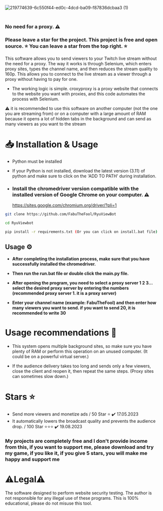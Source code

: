 ![219774639-6c550f44-ed0c-4dcd-ba09-f87836dcbaa3 (1)](https://user-images.githubusercontent.com/92625816/223582987-a08243f3-ea2e-401c-adc0-8c58731f1d61.jpg)
ㅤㅤㅤㅤㅤㅤㅤㅤㅤㅤㅤㅤㅤㅤㅤㅤㅤㅤㅤㅤㅤㅤ

### No need for a proxy. ⚠️
### Please leave a star for the project. This project is free and open source. ⭐ You can leave a star from the top right. ⭐


This software allows you to send viewers to your Twitch live stream without the need for a proxy. The way it works is through Selenium, which enters proxy sites, types the channel name, and then reduces the stream quality to 160p. This allows you to connect to the live stream as a viewer through a proxy without having to pay for one.

- The working logic is simple. croxyproxy is a proxy website that connects to the website you want with proxies, and this code automates the process with Selenium.

⚠️ it is recommended to use this software on another computer (not the one you are streaming from) or on a computer with a large amount of RAM because it opens a lot of hidden tabs in the background and can send as many viewers as you want to the stream


# 📥 Installation & Usage


- Python must be installed
- If your Python is not installed, download the latest version (3.11) of python and make sure to click on the 'ADD TO PATH' during installation.

- ### Install the chromedriver version compatible with the installed version of Google Chrome on your computer. ⚠️

  https://sites.google.com/chromium.org/driver/?pli=1
  
```sh
git clone https://github.com/FabuTheFool/RyuViewBot

cd RyuViewbot

pip install -r requirements.txt (Or you can click on install.bat file)
```
## Usage ⚙️

- **After completing the installation process, make sure that you have successfully installed the chromedriver.**


- **Then run the run.bat file or double click the main.py file.**

- **After opening the program, you need to select a proxy server 1 2 3... select the desired proxy server by entering the numbers (recommended proxy server 1. it is a proxy server)**

- **Enter your channel name (example: FabuTheFool) and then enter how many viewers you want to send. if you want to send 20, it is recommended to write 30**

# Usage recommendations 📖

- This system opens multiple background sites, so make sure you have plenty of RAM or perform this operation on an unused computer. (It could be on a powerful virtual server.)

- If the audience delivery takes too long and sends only a few viewers, close the client and reopen it, then repeat the same steps. (Proxy sites can sometimes slow down.)

# Stars ⭐
- Send more viewers and monetize ads / 50 Star ⭐ ✔️ 17.05.2023
- It automatically lowers the broadcast quality and prevents the audience drop. / 100 Star ⭐⭐⭐ ✔️ 19.08.2023


 ### My projects are completely free and I don't provide income from this, if you want to support me, please download and try my game, if you like it, if you give 5 stars, you will make me happy and support me

# ⚠️Legal⚠️

The software designed to perform website security testing. The author is not responsible for any illegal use of these programs. This is 100% educational, please do not misuse this tool. 





